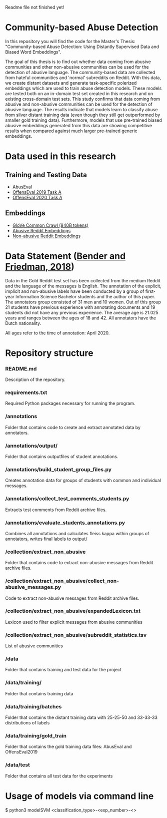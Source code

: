 Readme file not finished yet!

# Community-based Abuse Detection

In this repository you will find the code for the Master's Thesis: "Community-based Abuse Detection: Using Distantly Supervised Data and Biased Word Embeddings".

The goal of this thesis is to find out whether data coming from abusive communities and other non-abusive communities can be used for the detection of abusive language. 
The community-based data are collected from hateful communities and 'normal' subreddits on Reddit. With this data, we create distant datasets and generate task-specific polerized embeddings which are used to train abuse detection models. These models are tested both on an in-domain test set created in this research and on existing cross-domain test sets. 
This study confirms that data coming from abusive and non-abusive communities can be used for the detection of abusive language. The results indicate that models learn to classify abuse from silver distant training data (even though they still get outperformed by smaller gold training data). Furthermore, models that use pre-trained biased abusive embeddings generated from this data are showing competitive results when compared against much larger pre-trained generic embeddings.


# Data used in this research
## Training and Testing Data
- [AbusEval](https://github.com/tommasoc80/AbuseEval)
- [OffensEval 2019 Task A](https://competitions.codalab.org/competitions/20011)
- [OffensEval 2020 Task A](https://sites.google.com/site/offensevalsharedtask/results-and-paper-submission)


## Embeddings
- [GloVe Common Crawl (840B tokens)](https://nlp.stanford.edu/projects/glove/)
- [Abusive Reddit Embeddings](https://mega.nz/file/rVo33YZQ)
- [Non-abusive Reddit Embeddings](https://mega.nz/file/fVhhXICb)


# Data Statement ([Bender and Friedman, 2018](https://www.mitpressjournals.org/doi/abs/10.1162/tacl_a_00041))

Data in the Gold Reddit test set has been collected from the medium Reddit and the language of the messages is English. The annotation of the explicit, implicit and non-abusive labels have been conducted by a group of first-year Information Science Bachelor students and the author of this paper. The annotators group consisted of 31 men and 10 women. Out of this group 21 students have previous experience with annotating documents and 19 students did not have any previous experience. The average age is 21.025 years and ranges between the ages of 18 and 42. All annotators have the Dutch nationality. 

All ages refer to the time of annotation: April 2020.


# Repository structure

### README.md
Description of the repository.
### requirements.txt
Required Python packages necessary for running the program.

### /annotations
Folder that contains code to create and extract annotated data by annotators.
### /annotations/output/
Folder that contains outputfiles of student annotations.
### /annotations/build_student_group_files.py
Creates annotation data for groups of students with common and individual messages.
### /annotations/collect_test_comments_students.py
Extracts test comments from Reddit archive files.
### /annotations/evaluate_students_annotations.py
Combines all annotations and calculates fleiss kappa within groups of annotators, writes final labels to output/

### /collection/extract_non_abusive
Folder that contains code to extract non-abusive messages from Reddit archive files.
### /collection/extract_non_abusive/collect_non-abusive_messages.py
Code to extract non-abusive messages from Reddit archive files.
### /collection/extract_non_abusive/expandedLexicon.txt
Lexicon used to filter explicit messages from abusive communities
### /collection/extract_non_abusive/subreddit_statistics.tsv
List of abusive communities

### /data
Folder that contains training and test data for the project
### /data/training/
Folder that contains training data
### /data/training/batches
Folder that contains the distant training data with 25-25-50 and 33-33-33 distributions of labels
### /data/training/gold_train
Folder that contains the gold training data files: AbusEval and OffensEval2019
### /data/test
Folder that contains all test data for the experiments


# Usage of models via command line
$ python3 modelSVM <classification_type>-<exp_number>-<>



